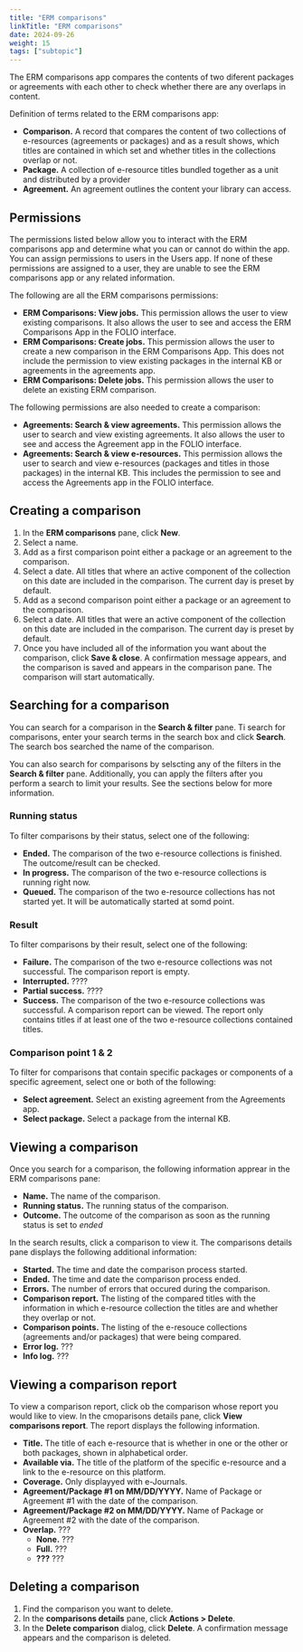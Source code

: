 ```yaml
---
title: "ERM comparisons"
linkTitle: "ERM comparisons"
date: 2024-09-26
weight: 15
tags: ["subtopic"]
---
```


The ERM comparisons app compares the contents of two diferent packages or agreements with each other to check whether there are any overlaps in content.

Definition of terms related to the ERM comparisons app:

* **Comparison.** A record that compares the content of two collections of e-resources (agreements or packages) and as a result shows, which titles are contained in which set and whether titles in the collections overlap or not.
* **Package.** A collection of e-resource titles bundled together as a unit and distributed by a provider
* **Agreement.** An agreement outlines the content your library can access.

## Permissions

The permissions listed below allow you to interact with the ERM comparisons app and determine what you can or cannot do within the app. You can assign permissions to users in the Users app. If none of these permissions are assigned to a user, they are unable to see the ERM comparisons app or any related information.

The following are all the ERM comparisons permissions:

* **ERM Comparisons: View jobs.** This permission allows the user to view existing comparisons. It also allows the user to see and access the ERM Comparisons App in the FOLIO interface.
* **ERM Comparisons: Create jobs.** This permission allows the user to create a new comparison in the ERM Comparisons App. This does not include the permission to view existing packages in the internal KB or agreements in the agreements app.
* **ERM Comparisons: Delete jobs.** This permission allows the user to delete an existing ERM comparison.

The following permissions are also needed to create a comparison:

* **Agreements: Search & view agreements.** This permission allows the user to search and view existing agreements. It also allows the user to see and access the Agreement app in the FOLIO interface.
* **Agreements: Search & view e-resources.** This permission allows the user to search and view e-resources (packages and titles in those packages) in the internal KB. This includes the permission to see and access the Agreements app in the FOLIO interface.

## Creating a comparison

1. In the **ERM comparisons** pane, click **New**.
2. Select a name.
3. Add as a first comparison point either a package or an agreement to the comparison.
4. Select a date. All titles that where an active component of the collection on this date are included in the comparison. The current day is preset by default.
5. Add as a second comparison point either a package or an agreement to the comparison.
6. Select a date. All titles that were an active component of the collection on this date are included in the comparison. The current day is preset by default.
7. Once you have included all of the information you want about the comparison, click **Save & close**. A confirmation message appears, and the comparison is saved and appears in the comparison pane. The comparison will start automatically.

## Searching for a comparison

You can search for a comparison in the **Search & filter** pane. Ti search for comparisons, enter your search terms in the search box and click **Search**. The search bos searched the name of the comparison.

You can also search for comparisons by selscting any of the filters in the **Search & filter** pane. Additionally, you can apply the filters after you perform a search to limit your results. See the sections below for more information.

###  Running status

To filter comparisons by their status, select one of the following:

* **Ended.** The comparison of the two e-resource collections is finished. The outcome/result can be checked.
* **In progress.** The comparison of the two e-resource collections is running right now.
* **Queued.** The comparison of the two e-resource collections has not started yet. It will be automatically started at somd point.

### Result

To filter comparisons by their result, select one of the following:

* **Failure.** The comparison of the two e-resource collections was not successful. The comparison report is empty.
* **Interrupted.** ????
* **Partial success.** ????
* **Success.** The comparison of the two e-resource collections was successful. A comparison report can be viewed. The report only contains titles if at least one of the two e-resource collections contained titles.

### Comparison point 1 & 2

To filter for comparisons that contain specific packages or components of a specific agreement, select one or both of the following:

* **Select agreement.** Select an existing agreement from the Agreements app.
* **Select package.** Select a package from the internal KB.

## Viewing a comparison

Once you search for a comparison, the following information apprear in the ERM comparisons pane:

* **Name.** The name of the comparison.
* **Running status.** The running status of the comparison.
* **Outcome.** The outcome of the comparison as soon as the running status is set to *ended*

In the search results, click a comparison to view it. The comparisons details pane displays the following additional information:

* **Started.** The time and date the comparison process started.
* **Ended.** The time and date the comparison process ended.
* **Errors.** The number of errors that occured during the comparison.
* **Comparison report.** The listing of the compared titles with the information in which e-resource collection the titles are and whether they overlap or not.
* **Comparison points.** The listing of the e-resouce collections (agreements and/or packages) that were being compared.
* **Error log.** ???
* **Info log.** ???

## Viewing a comparison report

To view a comparison report, click ob the comparison whose report you would like to view. In the cmoparisons details pane, click **View comparisons report**. The report displays the following information.

* **Title.** The title of each e-resource that is whether in one or the other or both packages, shown in alphabetical order.
* **Available via.** The title of the platform of the specific e-resource and a link to the e-resource on this platform.
* **Coverage.** Only displayyed with e-Journals.
* **Agreement/Package #1 on MM/DD/YYYY.** Name of Package or Agreement #1 with the date of the comparison.
* **Agreement/Package #2 on MM/DD/YYYY.** Name of Package or Agreement #2 with the date of the comparison.
* **Overlap.** ???
  * **None.** ???
  * **Full.** ???
  * **???** ???

## Deleting a comparison

1. Find the comparison you want to delete.
2. In the **comparisons details** pane, click **Actions > Delete**.
3. In the **Delete comparison** dialog, click **Delete**. A confirmation message appears and the comparison is deleted.
